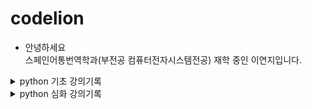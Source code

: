 # codelion
- 안녕하세요 <br> 스페인어통번역학과(부전공 컴퓨터전자시스템전공) 재학 중인 이연지입니다.

<details>
<summary>python 기초 강의기록</summary>
<div markdown="1">

<img width=100% src="https://user-images.githubusercontent.com/101976270/167464929-e35e8e91-8cef-4ecf-8503-d07d796aa5f5.PNG"/>

</div>
</details>
<details>
<summary>python 심화 강의기록</summary>
<div markdown="1">

<img width=100% src=""/>

</div>
</details>

